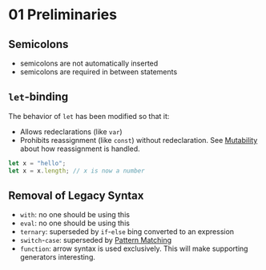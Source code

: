 # 01 Preliminaries

## Semicolons

- semicolons are not automatically inserted
- semicolons are required in between statements

## `let`-binding

The behavior of `let` has been modified so that it:

- Allows redeclarations (like `var`)
- Prohibits reassignment (like `const`) without redeclaration. See
  [Mutability](06_mutability.md) about how reassignment is handled.

```typescript
let x = "hello";
let x = x.length; // x is now a number
```

## Removal of Legacy Syntax

- `with`: no one should be using this
- `eval`: no one should be using this
- `ternary`: superseded by `if`-`else` bing converted to an expression
- `switch`-`case`: superseded by [Pattern Matching](05_pattern_matching.md)
- `function`: arrow syntax is used exclusively. This will make supporting
  generators interesting.
